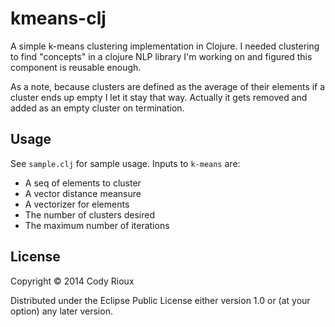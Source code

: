 # kmeans-clj

A simple k-means clustering implementation in Clojure. I needed clustering to find
"concepts" in a clojure NLP library I'm working on and figured this component is
reusable enough.

As a note, because clusters are defined as the average of their elements if a
cluster ends up empty I let it stay that way. Actually it gets removed and added
as an empty cluster on termination.

## Usage

See `sample.clj` for sample usage.
Inputs to `k-means` are:

- A seq of elements to cluster
- A vector distance meansure
- A vectorizer for elements
- The number of clusters desired
- The maximum number of iterations

## License

Copyright © 2014 Cody Rioux

Distributed under the Eclipse Public License either version 1.0 or (at
your option) any later version.

